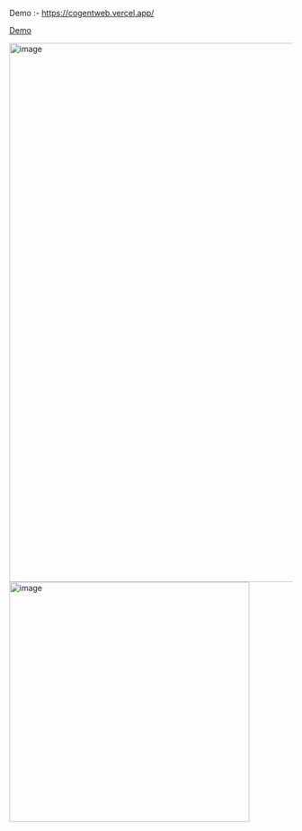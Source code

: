 Demo :- https://cogentweb.vercel.app/

<a href="https://cogentweb.vercel.app/">Demo</a>

<img width="960" alt="image" src="https://user-images.githubusercontent.com/90319891/198274760-7ec22fc6-19c6-4429-9d8a-e63c52cd6397.png">
<img width="427" alt="image" src="https://user-images.githubusercontent.com/90319891/198274831-8271a4da-8efb-47eb-b30c-fe9912eefc28.png">
